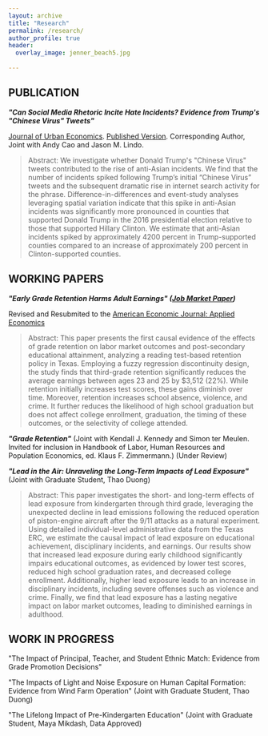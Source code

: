 ```yaml
---
layout: archive
title: "Research"
permalink: /research/
author_profile: true
header:
  overlay_image: jenner_beach5.jpg
  
---
```

## PUBLICATION

***"Can Social Media Rhetoric Incite Hate Incidents? Evidence from Trump's "Chinese Virus" Tweets"***

 <ins>Journal of Urban Economics</ins>. [Published Version](https://www.sciencedirect.com/science/article/pii/S0094119023000608). Corresponding Author, Joint with Andy Cao and Jason M. Lindo. 

> Abstract: We investigate whether Donald Trump's "Chinese Virus" tweets contributed to the rise of anti-Asian incidents. We find that the number of incidents spiked following Trump’s initial “Chinese Virus” tweets and the subsequent dramatic rise in internet search activity for the phrase. Difference-in-differences and event-study analyses leveraging spatial variation indicate that this spike in anti-Asian incidents was significantly more pronounced in counties that supported Donald Trump in the 2016 presidential election relative to those that supported Hillary Clinton. We estimate that anti-Asian incidents spiked by approximately 4200 percent in Trump-supported counties compared to an increase of approximately 200 percent in Clinton-supported counties. 

## WORKING PAPERS

***"Early Grade Retention Harms Adult Earnings" ([Job Market Paper](/files/pdf/JMP_2024_Miami.pdf))***

Revised and Resubmited to the <ins> American Economic Journal: Applied Economics </ins>

> Abstract: This paper presents the first causal evidence of the effects of grade retention on labor market outcomes and post-secondary educational attainment, analyzing a reading test-based retention policy in Texas. Employing a fuzzy regression discontinuity design, the study finds that third-grade retention significantly reduces the average earnings between ages 23 and 25 by $3,512 (22%). While retention initially increases test scores, these gains diminish over time. Moreover, retention increases school absence, violence, and crime. It further reduces the likelihood of high school graduation but does not affect college enrollment, graduation, the timing of these outcomes, or the selectivity of college attended. 

***"Grade Retention"*** (Joint with Kendall J. Kennedy and Simon ter Meulen. Invited for inclusion in Handbook of Labor, Human Resources and Population Economics, ed. Klaus F. Zimmermann.) (Under Review)

***"Lead in the Air: Unraveling the Long-Term Impacts of Lead Exposure"*** (Joint with Graduate Student, Thao Duong)

> Abstract: This paper investigates the short- and long-term effects of lead exposure from kindergarten through third grade, leveraging the unexpected decline in lead emissions following the reduced operation of piston-engine aircraft after the 9/11 attacks as a natural experiment. Using detailed individual-level administrative data from the Texas ERC, we estimate the causal impact of lead exposure on educational achievement, disciplinary incidents, and earnings. Our results show that increased lead exposure during early childhood significantly impairs educational outcomes, as evidenced by lower test scores, reduced high school graduation rates, and decreased college enrollment. Additionally, higher lead exposure leads to an increase in disciplinary incidents, including severe offenses such as violence and crime. Finally, we find that lead exposure has a lasting negative impact on labor market outcomes, leading to diminished earnings in adulthood.



## WORK IN PROGRESS

"The Impact of Principal, Teacher, and Student Ethnic Match: Evidence from Grade Promotion Decisions"

"The Impacts of Light and Noise Exposure on Human Capital Formation: Evidence from Wind Farm Operation" (Joint with Graduate Student, Thao Duong)

"The Lifelong Impact of Pre-Kindergarten Education" (Joint with Graduate Student, Maya Mikdash, Data Approved)







